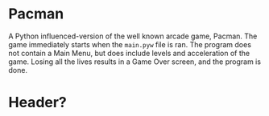 # Pacman
A Python influenced-version of the well known arcade game, Pacman. The game immediately starts when the `main.pyw` file is ran. The program does not contain a Main Menu, but does include levels and acceleration of the game. Losing all the lives results in a Game Over screen, and the program is done.
# Header?
